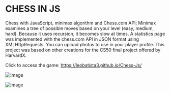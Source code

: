 # CHESS IN JS

Chess with JavaScript, minimax algorithm and Chess.com API; Minimax examines a tree of possible moves based on your level (easy, medium, hard). Because it uses recursion, it becomes slow at times. A statistics page was implemented with the chess.com API in JSON format using XMLHttpRequests. You can upload photos to use in your player profile. This project was based on other creations for the CS50 final project offered by HarvardX.

Click to access the game: https://leobatista3.github.io/Chess-Js/

![image](https://github.com/leobatista3/Chess-Js/assets/72052192/b470b9f5-21e5-481a-b5e5-781968e0a49b)

![image](https://github.com/leobatista3/Chess-Js/assets/72052192/a8197c6f-c56c-4d2a-9b19-4387c51b12d7)



